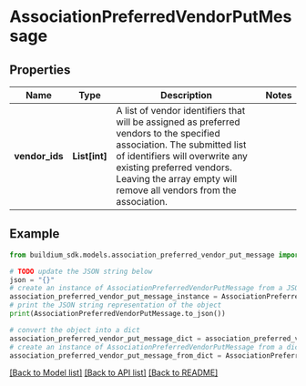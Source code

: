 # AssociationPreferredVendorPutMessage


## Properties

Name | Type | Description | Notes
------------ | ------------- | ------------- | -------------
**vendor_ids** | **List[int]** | A list of vendor identifiers that will be assigned as preferred vendors to the specified association. The submitted list of identifiers will overwrite any existing preferred vendors. Leaving the array empty will remove all vendors from the association. | 

## Example

```python
from buildium_sdk.models.association_preferred_vendor_put_message import AssociationPreferredVendorPutMessage

# TODO update the JSON string below
json = "{}"
# create an instance of AssociationPreferredVendorPutMessage from a JSON string
association_preferred_vendor_put_message_instance = AssociationPreferredVendorPutMessage.from_json(json)
# print the JSON string representation of the object
print(AssociationPreferredVendorPutMessage.to_json())

# convert the object into a dict
association_preferred_vendor_put_message_dict = association_preferred_vendor_put_message_instance.to_dict()
# create an instance of AssociationPreferredVendorPutMessage from a dict
association_preferred_vendor_put_message_from_dict = AssociationPreferredVendorPutMessage.from_dict(association_preferred_vendor_put_message_dict)
```
[[Back to Model list]](../README.md#documentation-for-models) [[Back to API list]](../README.md#documentation-for-api-endpoints) [[Back to README]](../README.md)


